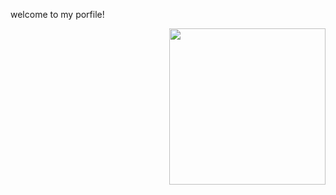 welcome to my porfile!
<!-- ![welcome to my porfile!](https://github-readme-stats.vercel.app/api/top-langs/?username=zheshigewenti&hide_progress=true) -->

<!--   grid-snake -->
<!-- ![](https://github.com/zheshigewenti/github-contribution-grid-snake.svg) -->

<!-- <img align= "right" width= "200" src= "https://pa1.narvii.com/6580/8098c6e9207376889eeb0532d9f5a0723c4d73f5_hq.gif"/> -->

<img align= "right" width= "250" src= "https://github-readme-stats.vercel.app/api/top-langs/?username=zheshigewenti&hide_progress=true"/>

